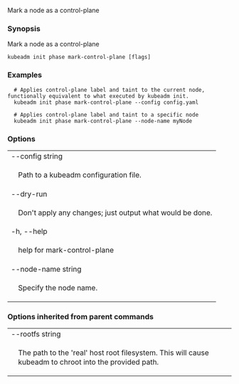 <!--
The file is auto-generated from the Go source code of the component using a generic
[generator](https://github.com/kubernetes-sigs/reference-docs/). To learn how
to generate the reference documentation, please read
[Contributing to the reference documentation](/docs/contribute/generate-ref-docs/).
To update the reference content, please follow the
[Contributing upstream](/docs/contribute/generate-ref-docs/contribute-upstream/)
guide. You can file document formatting bugs against the
[reference-docs](https://github.com/kubernetes-sigs/reference-docs/) project.
-->


Mark a node as a control-plane

### Synopsis


Mark a node as a control-plane

```
kubeadm init phase mark-control-plane [flags]
```

### Examples

```
  # Applies control-plane label and taint to the current node, functionally equivalent to what executed by kubeadm init.
  kubeadm init phase mark-control-plane --config config.yaml
  
  # Applies control-plane label and taint to a specific node
  kubeadm init phase mark-control-plane --node-name myNode
```

### Options

   <table style="width: 100%; table-layout: fixed;">
<colgroup>
<col span="1" style="width: 10px;" />
<col span="1" />
</colgroup>
<tbody>

<tr>
<td colspan="2">--config string</td>
</tr>
<tr>
<td></td><td style="line-height: 130%; word-wrap: break-word;"><p>Path to a kubeadm configuration file.</p></td>
</tr>

<tr>
<td colspan="2">--dry-run</td>
</tr>
<tr>
<td></td><td style="line-height: 130%; word-wrap: break-word;"><p>Don't apply any changes; just output what would be done.</p></td>
</tr>

<tr>
<td colspan="2">-h, --help</td>
</tr>
<tr>
<td></td><td style="line-height: 130%; word-wrap: break-word;"><p>help for mark-control-plane</p></td>
</tr>

<tr>
<td colspan="2">--node-name string</td>
</tr>
<tr>
<td></td><td style="line-height: 130%; word-wrap: break-word;"><p>Specify the node name.</p></td>
</tr>

</tbody>
</table>



### Options inherited from parent commands

   <table style="width: 100%; table-layout: fixed;">
<colgroup>
<col span="1" style="width: 10px;" />
<col span="1" />
</colgroup>
<tbody>

<tr>
<td colspan="2">--rootfs string</td>
</tr>
<tr>
<td></td><td style="line-height: 130%; word-wrap: break-word;"><p>The path to the 'real' host root filesystem. This will cause kubeadm to chroot into the provided path.</p></td>
</tr>

</tbody>
</table>



